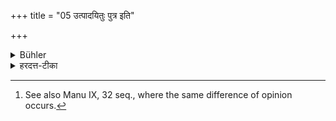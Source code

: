 +++
title = "05 उत्पादयितुः पुत्र इति"

+++

<details><summary>Bühler</summary>

6. A Brāhmaṇa (says), 'The son belongs to the begetter.' [^3] 


[^3]:  See also Manu IX, 32 seq., where the same difference of opinion occurs.
</details>

<details><summary>हरदत्त-टीका</summary>

## सूत्रम्
उत्पादयितुः पुत्र इति हि ब्राह्मणम् ॥ ५॥  
### प्रस्तावः
पुत्रेभ्यो दायभागं वक्ष्यन् अन्यस्य भार्यायामन्येनोत्पादितः किमुत्पादयितुः ? अहोस्वित् क्षेत्रिण इति विचारे निर्णयमाह —  
### टिप्पनी
न केवलं ब्राह्मणमेव । वैदिकगाथा अप्यत्रोदाहरन्तीत्याह—
</details>
